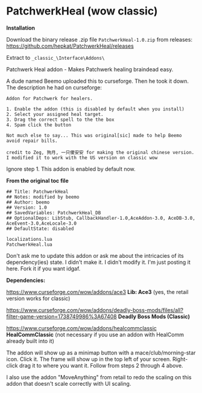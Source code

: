 # PatchwerkHeal (wow classic)
**Installation**

Download the binary release .zip file `PatchwerkHeal-1.0.zip` from releases:
https://github.com/hepkat/PatchwerkHeal/releases

Extract to `_classic_\Interface\Addons\`

Patchwerk Heal addon - Makes Patchwerk healing braindead easy.

A dude named Beemo uploaded this to curseforge. Then he took it down. The description he had on curseforge:
```
Addon for Patchwerk for healers. 

1. Enable the addon (this is disabled by default when you install)
2. Select your assigned heal target.
3. Drag the correct spell to the the box
4. Spam click the button

Not much else to say... This was original[sic] made to help Beemo avoid repair bills.

credit to Zeg, 狗月, 一只傻安安 for making the original chinese version. I modified it to work with the US version on classic wow
```
Ignore step 1. This addon is enabled by default now.

**From the original toc file**
```## Interface: 11302
## Title: PatchwerkHeal
## Notes: modified by beemo
## Author: beemo
## Version: 1.0
## SavedVariables: PatchwerkHeal_DB
## OptionalDeps: LibStub, CallbackHandler-1.0,AceAddon-3.0, AceDB-3.0, AceEvent-3.0,AceLocale-3.0
## DefaultState: disabled

localizations.lua
PatchwerkHeal.lua
```

Don't ask me to update this addon or ask me about the intricacies of its dependency(ies) state. I didn't make it. I didn't modify it. I'm just posting it here. Fork it if you want idgaf.

**Dependencies:**

https://www.curseforge.com/wow/addons/ace3 **Lib: Ace3** (yes, the retail version works for classic)

https://www.curseforge.com/wow/addons/deadly-boss-mods/files/all?filter-game-version=1738749986%3A67408 **Deadly Boss Mods (Classic)**

https://www.curseforge.com/wow/addons/healcommclassic **HealCommClassic** (not necessary if you use an addon with HealComm already built into it)

The addon will show up as a minimap button with a mace/club/morning-star icon. Click it. The frame will show up in the top left of your screen. Right-click drag it to where you want it. Follow from steps 2 through 4 above.

I also use the addon "MoveAnything" from retail to redo the scaling on this addon that doesn't scale correctly with UI scaling.
